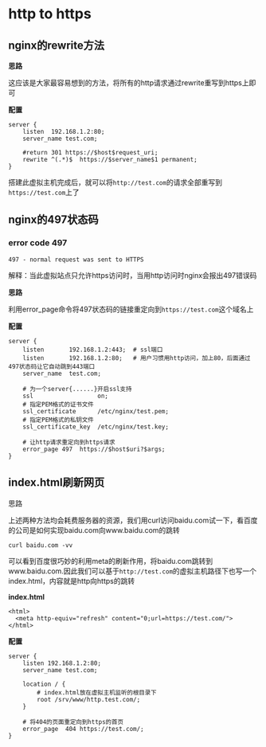 # http to https

## nginx的rewrite方法

__思路__

这应该是大家最容易想到的方法，将所有的http请求通过rewrite重写到https上即可

__配置__

```
server {
    listen  192.168.1.2:80;
    server_name test.com;

    #return 301 https://$host$request_uri;
    rewrite ^(.*)$  https://$server_name$1 permanent;
}
```

搭建此虚拟主机完成后，就可以将`http://test.com`的请求全部重写到`https://test.com`上了

## nginx的497状态码

### error code 497

```
497 - normal request was sent to HTTPS
```

解释：当此虚拟站点只允许https访问时，当用http访问时nginx会报出497错误码

__思路__

利用error_page命令将497状态码的链接重定向到`https://test.com`这个域名上

__配置__

```
server {
    listen       192.168.1.2:443;  # ssl端口
    listen       192.168.1.2:80;   # 用户习惯用http访问，加上80，后面通过497状态码让它自动跳到443端口
    server_name  test.com;

    # 为一个server{......}开启ssl支持
    ssl                  on;
    # 指定PEM格式的证书文件
    ssl_certificate      /etc/nginx/test.pem;
    # 指定PEM格式的私钥文件
    ssl_certificate_key  /etc/nginx/test.key;

    # 让http请求重定向到https请求
    error_page 497  https://$host$uri?$args;
}
```

## index.html刷新网页

思路

上述两种方法均会耗费服务器的资源，我们用curl访问baidu.com试一下，看百度的公司是如何实现baidu.com向www.baidu.com的跳转

```
curl baidu.com -vv
```

可以看到百度很巧妙的利用meta的刷新作用，将baidu.com跳转到www.baidu.com.因此我们可以基于`http://test.com`的虚拟主机路径下也写一个index.html，内容就是http向https的跳转

__index.html__

```
<html>
  <meta http-equiv="refresh" content="0;url=https://test.com/">
</html>
```

__配置__

```
server {
    listen 192.168.1.2:80;
    server_name test.com;

    location / {
        # index.html放在虚拟主机监听的根目录下
        root /srv/www/http.test.com/;
    }

    # 将404的页面重定向到https的首页
    error_page  404 https://test.com/;
}
```

